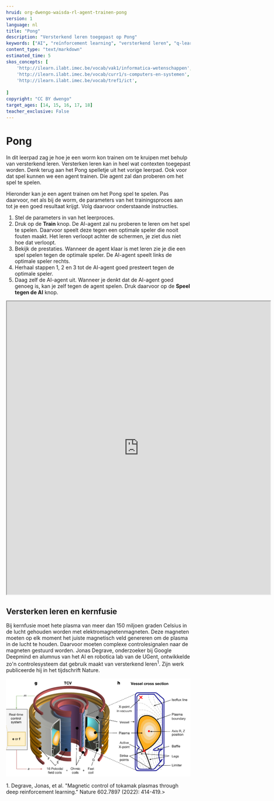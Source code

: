 ```yaml
---
hruid: org-dwengo-waisda-rl-agent-trainen-pong
version: 1
language: nl
title: "Pong"
description: "Versterkend leren toegepast op Pong"
keywords: ["AI", "reïnforcement learning", "versterkend leren", "q-learning", "q-tabel", "exploratie", "exploitatie"]
content_type: "text/markdown"
estimated_time: 5
skos_concepts: [
    'http://ilearn.ilabt.imec.be/vocab/vak1/informatica-wetenschappen', 
    'http://ilearn.ilabt.imec.be/vocab/curr1/s-computers-en-systemen',
    'http://ilearn.ilabt.imec.be/vocab/tref1/ict',

]
copyright: "CC BY dwengo"
target_ages: [14, 15, 16, 17, 18]
teacher_exclusive: False
---
```


# Pong

In dit leerpad zag je hoe je een worm kon trainen om te kruipen met behulp van versterkend leren. Versterken leren kan in heel wat contexten toegepast worden. Denk terug aan het Pong spelletje uit het vorige leerpad. Ook voor dat spel kunnen we een agent trainen. Die agent zal dan proberen om het spel te spelen. 

Hieronder kan je een agent trainen om het Pong spel te spelen. Pas daarvoor, net als bij de worm, de parameters van het trainingsproces aan tot je een goed resultaat krijgt. Volg daarvoor onderstaande instructies.

1. Stel de parameters in van het leerproces.
2. Druk op de **Train** knop. De AI-agent zal nu proberen te leren om het spel te spelen. Daarvoor speelt deze tegen een optimale speler die nooit fouten maakt. Het leren verloopt achter de schermen, je ziet dus niet hoe dat verloopt.
3. Bekijk de prestaties. Wanneer de agent klaar is met leren zie je die een spel spelen tegen de optimale speler. De AI-agent speelt links de optimale speler rechts. 
4. Herhaal stappen 1, 2 en 3 tot de AI-agent goed presteert tegen de optimale speler.
5. Daag zelf de AI-agent uit. Wanneer je denkt dat de AI-agent goed genoeg is, kan je zelf tegen de agent spelen. Druk daarvoor op de **Speel tegen de AI** knop. 

<iframe src="https://dwengo.org/pong" title="Voorbeeld van een convolutie" width="720px" height="800px"></iframe>

<div class="dwengo-content sideinfo">
<h2 class="title">Versterken leren en kernfusie</h2>
<div class="content">
<p>Bij kernfusie moet hete plasma van meer dan 150 miljoen graden Celsius in de lucht gehouden worden met elektromagnetenmagneten. Deze magneten moeten op elk moment het juiste magnetisch veld genereren om de plasma in de lucht te houden. Daarvoor moeten complexe controlesignalen naar de magneten gestuurd worden. Jonas Degrave, onderzoeker bij Google Deepmind en alumnus van het AI en robotica lab van de UGent, ontwikkelde zo'n controlesysteem dat gebruik maakt van versterkend leren<sup>1</sup>. Zijn werk publiceerde hij in het tijdschrift Nature.</p>
<img src="img/fusion.png"></img>  
<p>1. Degrave, Jonas, et al. "Magnetic control of tokamak plasmas through deep reinforcement learning." Nature 602.7897 (2022): 414-419.>
</div>
</div>
